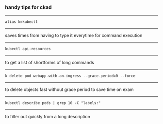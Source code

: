 ### handy tips for ckad

---
    alias k=kubectl 
---
saves times from having to type it everytime for command execution

---
    kubectl api-resources
---
to get a list of shortforms of long commands 

---
    k delete pod webapp-with-an-ingress --grace-period=0 --force
---
to delete objects fast without grace period to save time on exam

---
    kubectl describe pods | grep 10 -C "labels:"
---
to filter out quickly from a long description 

